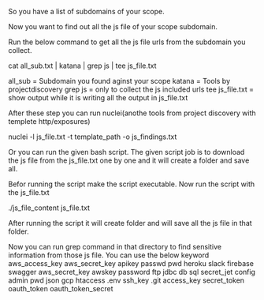 So you have a list of subdomains of your scope.

Now you want to find out all the js file of your scope subdomain.

Run the below command to get all the js file urls from the subdomain you collect.

cat all_sub.txt | katana | grep js | tee js_file.txt

all_sub = Subdomain you found aginst your scope
katana = Tools by projectdiscovery
grep js = only to collect the js included urls
tee js_file.txt = show output while it is writing all the output in js_file.txt

After these step you can run nuclei(anothe tools from project discovery with templete http/exposures)

nuclei -l js_file.txt -t template_path -o js_findings.txt

Or you can run the given bash script. The given script job is to download the js file from the js_file.txt one by one
and it will create a folder and save all.

Befor running the script make the script executable.
Now run the script with the js_file.txt

./js_file_content js_file.txt

After running the script it will create folder and will save all the js file in that folder.

Now you can run grep command in that directory to find sensitive information from those js file.
You can use the below keyword
aws_access_key
aws_secret_key
apikey
passwd
pwd
heroku
slack
firebase
swagger
aws_secret_key
awskey
password
ftp
jdbc
db
sql
secret_jet
config
admin
pwd
json
gcp
htaccess
.env
ssh_key
.git
access_key
secret_token
oauth_token
oauth_token_secret
